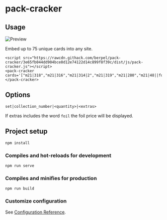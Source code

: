 # pack-cracker

## Usage

![Preview](https://p-lofvpj7.b4.n0.cdn.getcloudapp.com/items/nOueKnG0/Image%202020-07-04%20at%209.38.00%20AM.png?v=409007ea2e977df2c1a14e5e9844632d)

Embed up to 75 unique cards into any site.

```
<script src="https://rawcdn.githack.com/berpel/pack-cracker/3e65fb044dd904bce0d12e74122d14c899f8f39c/dist/js/pack-cracker.js"></script>
<pack-cracker cards='["m21|318","m21|316","m21|314|2","m21|319","m21|280","m21|48||foil","m21|104","m21|76","m21|38","m21|197","m21|239","m21|254","m21|139","m21|48","m21|164|2","m21|6","m21|143","m21|179","m21|228","m21|7","m21|183","m21|305","m21|108","m21|114","m21|103","m21|1","m21|276"]'></pack-cracker>
```

## Options

```
set|collection_number|<quantity>|<extras>
```

If extras includes the word `foil` the foil price will be displayed.

## Project setup
```
npm install
```

### Compiles and hot-reloads for development
```
npm run serve
```

### Compiles and minifies for production
```
npm run build
```

### Customize configuration
See [Configuration Reference](https://cli.vuejs.org/config/).
